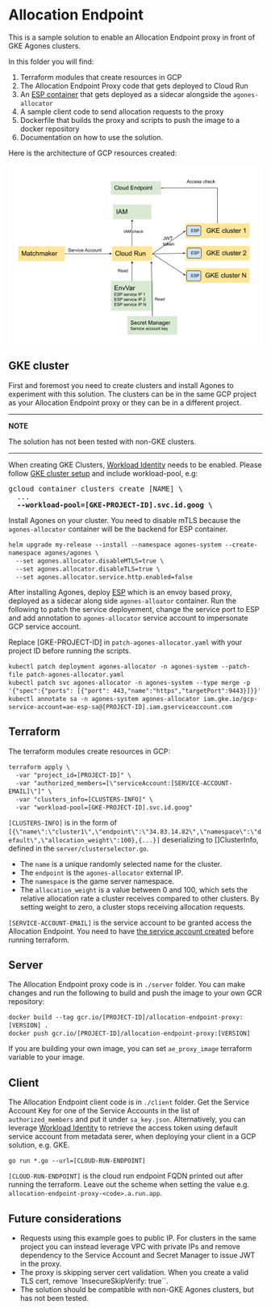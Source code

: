 # Allocation Endpoint

This is a sample solution to enable an Allocation Endpoint proxy in front of GKE Agones clusters.

In this folder you will find:

1. Terraform modules that create resources in GCP
2. The Allocation Endpoint Proxy code that gets deployed to Cloud Run
3. An [ESP container](https://cloud.google.com/endpoints/docs/grpc/get-started-cloud-run) that gets deployed as a sidecar alongside the `agones-allocator`
4. A sample client code to send allocation requests to the proxy
5. Dockerfile that builds the proxy and scripts to push the image to a docker repository
6. Documentation on how to use the solution.

Here is the architecture of GCP resources created:

![architecture](https://github.com/googleforgames/agones/blob/main/examples/allocation-endpoint/architecture.png?raw=true)


## GKE cluster
First and foremost you need to create clusters and install Agones to experiment with this solution.
The clusters can be in the same GCP project as your Allocation Endpoint proxy or they can be in a different project.

---
**NOTE**

The solution has not been tested with non-GKE clusters.

---

When creating GKE Clusters, [Workload Identity](https://cloud.google.com/kubernetes-engine/docs/how-to/workload-identity) needs to be enabled. Please follow [GKE cluster setup](https://agones.dev/site/docs/installation/creating-cluster/gke/) and include workload-pool, e.g:

<pre>
gcloud container clusters create [NAME] \
  ...
  <b>--workload-pool=[GKE-PROJECT-ID].svc.id.goog \ </b>
</pre>

Install Agones on your cluster. You need to disable mTLS because the `agones-allocator` container will be the backend for ESP container.

```
helm upgrade my-release --install --namespace agones-system --create-namespace agones/agones \
  --set agones.allocator.disableMTLS=true \
  --set agones.allocator.disableTLS=true \
  --set agones.allocator.service.http.enabled=false
```

After installing Agones, deploy [ESP](https://cloud.google.com/endpoints/docs/grpc/specify-esp-v2-startup-options) which is an envoy based proxy, deployed as a sidecar along side `agones-alloator` container. Run the following to patch the service deployement, change the service port to ESP and add annotation to `agones-allocator` service account to impersonate GCP service account. 

Replace [GKE-PROJECT-ID] in `patch-agones-allocator.yaml` with your project ID before running the scripts.

```
kubectl patch deployment agones-allocator -n agones-system --patch-file patch-agones-allocator.yaml
kubectl patch svc agones-allocator -n agones-system --type merge -p '{"spec":{"ports": [{"port": 443,"name":"https","targetPort":9443}]}}'
kubectl annotate sa -n agones-system agones-allocator iam.gke.io/gcp-service-account=ae-esp-sa@[PROJECT-ID].iam.gserviceaccount.com
```

## Terraform 
The terraform modules create resources in GCP:

```
terraform apply \
  -var "project_id=[PROJECT-ID]" \
  -var "authorized_members=[\"serviceAccount:[SERVICE-ACCOUNT-EMAIL]\"]" \
  -var "clusters_info=[CLUSTERS-INFO]" \
  -var "workload-pool=[GKE-PROJECT-ID].svc.id.goog"
```

`[CLUSTERS-INFO]` is in the form of `[{\"name\":\"cluster1\",\"endpoint\":\"34.83.14.82\",\"namespace\":\"default\",\"allocation_weight\":100},{...}]` deserializing to []ClusterInfo, defined in the `server/clusterselector.go`.

- The `name` is a unique randomly selected name for the cluster.
- The `endpoint` is the `agones-allocator` external IP.
- The `namespace` is the game server namespace.
- The `allocation_weight` is a value between 0 and 100, which sets the relative allocation rate a cluster receives compared to other clusters. By setting weight to zero, a cluster stops receiving allocation requests.

`[SERVICE-ACCOUNT-EMAIL]` is the service account to be granted access the Allocation Endpoint. You need to have [the service account created](https://cloud.google.com/iam/docs/creating-managing-service-accounts) before running terraform.

## Server

The Allocation Endpoint proxy code is in `./server` folder. You can make changes and run the following to build and push the image to your own GCR repository:

```
docker build --tag gcr.io/[PROJECT-ID]/allocation-endpoint-proxy:[VERSION] .
docker push gcr.io/[PROJECT-ID]/allocation-endpoint-proxy:[VERSION]
```

If you are building your own image, you can set `ae_proxy_image` terraform variable to your image.

## Client

The Allocation Endpoint client code is in `./client` folder. Get the Service Account Key for one of the Service Accounts in the list of `authorized_members` and put it under `sa_key.json`. Alternatively, you can leverage [Workload Identity](https://cloud.google.com/kubernetes-engine/docs/how-to/workload-identity) to retrieve the access token using default service account from metadata serer, when deploying your client in a GCP solution, e.g. GKE.

```
go run *.go --url=[CLOUD-RUN-ENDPOINT]

```

`[CLOUD-RUN-ENDPOINT]` is the cloud run endpoint FQDN printed out after running the terraform. Leave out the scheme when setting the value e.g. `allocation-endpoint-proxy-<code>.a.run.app`.

## Future considerations
- Requests using this example goes to public IP. For clusters in the same project you can instead leverage VPC with private IPs and remove dependency to the Service Account and Secret Manager to issue JWT in the proxy.
- The proxy is skipping server cert validation. When you create a valid TLS cert, remove `InsecureSkipVerify: true``.
- The solution should be compatible with non-GKE Agones clusters, but has not been tested.

